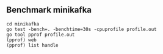 ## Benchmark minikafka
```
cd minikafka
go test -bench=. -benchtime=30s -cpuprofile profile.out
go tool pprof profile.out
(pprof) web
(pprof) list handle
```